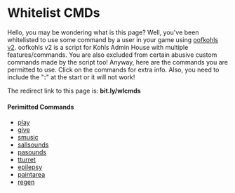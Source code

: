 # Whitelist CMDs

Hello, you may be wondering what is this page? Well, you've been whitelisted to use some command by a user in your game using [oofkohls v2](https://github.com/Stefanuk12/ROBLOX/blob/master/Games/Kohls%20Admin%20House/Main.lua). oofkohls v2 is a script for Kohls Admin House with multiple features/commands. You are also excluded from certain abusive custom commands made by the script too! Anyway, here are the commands you are permitted to use. Click on the commands for extra info. Also, you need to include the "**:**" at the start or it will not work!

The redirect link to this page is: **bit.ly/wlcmds**

#### Perimitted Commands

- [play](https://stefanuk12.github.io/ROBLOX/Documentation/book/Scripts/Games/KohlsAdminHouse/oofkohlsv2/MusicCommands.html#play)
- [give](https://stefanuk12.github.io/ROBLOX/Documentation/book/Scripts/Games/KohlsAdminHouse/oofkohlsv2/GearGiver.html#give)
- [smusic](https://stefanuk12.github.io/ROBLOX/Documentation/book/Scripts/Games/KohlsAdminHouse/oofkohlsv2/SoundAbuse.html#smusic)
- [sallsounds](https://stefanuk12.github.io/ROBLOX/Documentation/book/Scripts/Games/KohlsAdminHouse/oofkohlsv2/SoundAbuse.html#sallsounds)
- [pasounds](https://stefanuk12.github.io/ROBLOX/Documentation/book/Scripts/Games/KohlsAdminHouse/oofkohlsv2/SoundAbuse.html#pasounds)
- [tturret](https://stefanuk12.github.io/ROBLOX/Documentation/book/Scripts/Games/KohlsAdminHouse/oofkohlsv2/ServerOOF.html#tturret)
- [epilepsy](https://stefanuk12.github.io/ROBLOX/Documentation/book/Scripts/Games/KohlsAdminHouse/oofkohlsv2/ServerOOF.html#epilepsy)
- [paintarea](https://stefanuk12.github.io/ROBLOX/Documentation/book/Scripts/Games/KohlsAdminHouse/oofkohlsv2/ServerOOF.html#paintarea)
- [regen](https://stefanuk12.github.io/ROBLOX/Documentation/book/Scripts/Games/KohlsAdminHouse/oofkohlsv2/Admin.html#regen)